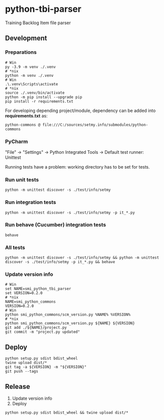 # python-tbi-parser

Training Backlog Item file parser

## Development

### Preparations

```shell
# Win
py -3.9 -m venv ./.venv
# *nix
python -m venv ./.venv
# Win
.\.venv\Scripts\activate
# *nix
source ./.venv/bin/activate
python -m pip install --upgrade pip
pip install -r requirements.txt
```

For developing depending project/module, dependency can be added into **requirements.txt** as:

    python-commons @ file:///C:/sources/setmy.info/submodules/python-commons

### PyCharm

"File" -> "Settings" -> Python Integrated Tools -> Default test runner: Unittest

Running tests have a problem: working directory has to be set for tests.

### Run unit tests

```shell
python -m unittest discover -s ./test/info/setmy
```

### Run integration tests

```shell
python -m unittest discover -s ./test/info/setmy -p it_*.py
```

### Run behave (Cucumber) integration tests

```shell
behave
```

### All tests

```shell
python -m unittest discover -s ./test/info/setmy && python -m unittest discover -s ./test/info/setmy -p it_*.py && behave
```

### Update version info

```shell
# Win
set NAME=smi_python_tbi_parser
set VERSION=0.2.0
# *nix
NAME=smi_python_commons
VERSION=0.2.0
# Win
python smi_python_commons/scm_version.py %NAME% %VERSION%
# *nix
python smi_python_commons/scm_version.py ${NAME} ${VERSION}
git add ./${NAME}/project.py
git commit -m "project.py updated"
```

## Deploy

```shell
python setup.py sdist bdist_wheel
twine upload dist/*
git tag -a ${VERSION} -m "${VERSION}"
git push --tags
```

## Release

1. Update version info
2. Deploy

```shell
python setup.py sdist bdist_wheel && twine upload dist/*
```
